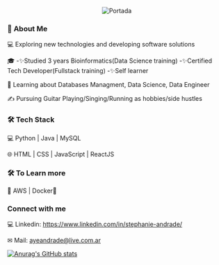 <p align="center">
     <img src="https://user-images.githubusercontent.com/37404936/140653115-0e6aa15d-92aa-42e7-8fc6-43c7d9d52abe.PNG" alt="Portada" />
</p>

### 👩    **About Me**

💻   Exploring new technologies and developing software solutions

🎓   -✨Studied 3 years Bioinformatics(Data Science training)
     -✨Certified Tech Developer(Fullstack training)
     -✨Self learner

🌱   Learning about Databases Managment, Data Science, Data Engineer

✍️   Pursuing Guitar Playing/Singing/Running as hobbies/side hustles

### 🛠 **Tech Stack**
💻   Python | Java | MySQL

🌐   HTML | CSS | JavaScript | ReactJS

### 🛠 **To Learn more**
🔧   AWS | Docker🐳 




### **Connect with me**


💻 Linkedin: https://www.linkedin.com/in/stephanie-andrade/ 

✉ Mail: ayeandrade@live.com.ar 

[![Anurag's GitHub stats](https://github-readme-stats.vercel.app/api?username=stephieandrade&theme=cobalt)](https://github.com/anuraghazra/github-readme-stats)
